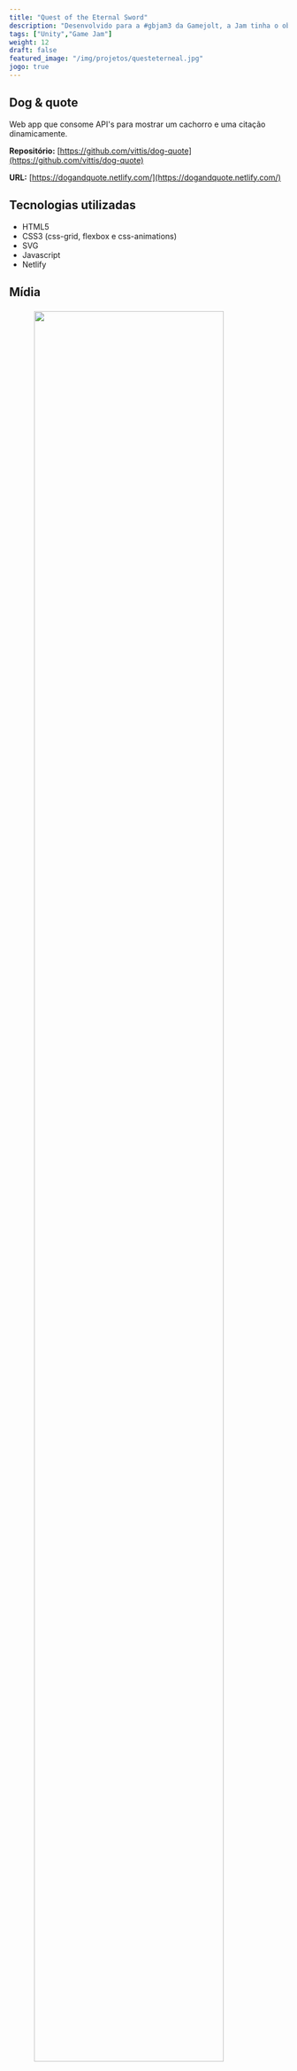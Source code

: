 ```yaml
---
title: "Quest of the Eternal Sword"
description: "Desenvolvido para a #gbjam3 da Gamejolt, a Jam tinha o objetivo de simular uma experiência de jogos para o GameBoy. O jogo foi criado em 10 dias e traz uma aventura épica e nostálgica. "
tags: ["Unity","Game Jam"]
weight: 12
draft: false
featured_image: "/img/projetos/questeterneal.jpg"
jogo: true
---
```


## Dog & quote

Web app que consome API's para mostrar um cachorro e uma citação dinamicamente.

**Repositório:** [https://github.com/vittis/dog-quote](https://github.com/vittis/dog-quote)

**URL:** [https://dogandquote.netlify.com/](https://dogandquote.netlify.com/)


## Tecnologias utilizadas

* HTML5
* CSS3 (css-grid, flexbox e css-animations)
* SVG 
* Javascript
* Netlify

## Mídia

<figure>
  <img src="/img/projetos/dogquote.png" class="img-responsive center-block" style="width: 90%;padding: 5px;" />
</figure>